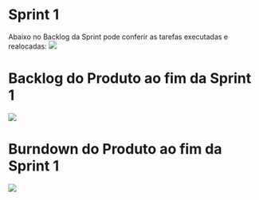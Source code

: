 # Sprint 1

Abaixo no Backlog da Sprint pode conferir as tarefas executadas e realocadas:
![](https://github.com/cpusfatec/cpusfatec/blob/master/Sprint%201/Sprint%201.png)

# Backlog do Produto ao fim da Sprint 1
![](https://github.com/cpusfatec/cpusfatec/blob/master/Sprint%201/Backlog01.png)

# Burndown do Produto ao fim da Sprint 1
![](https://github.com/cpusfatec/cpusfatec/blob/master/Sprint%201/Burndown%2017-10.jpg)
